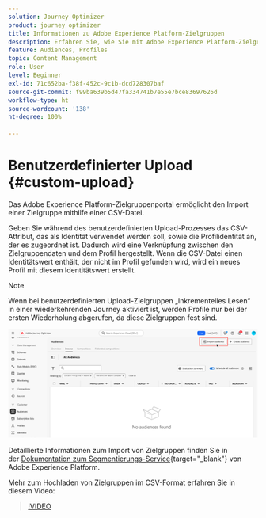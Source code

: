 ```yaml
---
solution: Journey Optimizer
product: journey optimizer
title: Informationen zu Adobe Experience Platform-Zielgruppen
description: Erfahren Sie, wie Sie mit Adobe Experience Platform-Zielgruppen arbeiten.
feature: Audiences, Profiles
topic: Content Management
role: User
level: Beginner
exl-id: 71c652ba-f38f-452c-9c1b-dcd728307baf
source-git-commit: f99ba639b5d47fa334741b7e55e7bce83697626d
workflow-type: ht
source-wordcount: '138'
ht-degree: 100%

---
```


# Benutzerdefinierter Upload {#custom-upload}

Das Adobe Experience Platform-Zielgruppenportal ermöglicht den Import einer Zielgruppe mithilfe einer CSV-Datei.

Geben Sie während des benutzerdefinierten Upload-Prozesses das CSV-Attribut, das als Identität verwendet werden soll, sowie die Profilidentität an, der es zugeordnet ist. Dadurch wird eine Verknüpfung zwischen den Zielgruppendaten und dem Profil hergestellt. Wenn die CSV-Datei einen Identitätswert enthält, der nicht im Profil gefunden wird, wird ein neues Profil mit diesem Identitätswert erstellt.

>[!NOTE]
>
>Wenn bei benutzerdefinierten Upload-Zielgruppen „Inkrementelles Lesen“ in einer wiederkehrenden Journey aktiviert ist, werden Profile nur bei der ersten Wiederholung abgerufen, da diese Zielgruppen fest sind.

![](assets/import-audience.png)

Detaillierte Informationen zum Import von Zielgruppen finden Sie in der [Dokumentation zum Segmentierungs-Service](https://experienceleague.adobe.com/de/docs/experience-platform/segmentation/ui/audience-portal#import-audience){target="_blank"} von Adobe Experience Platform.

Mehr zum Hochladen von Zielgruppen im CSV-Format erfahren Sie in diesem Video:

>[!VIDEO](https://video.tv.adobe.com/v/3421714?quality=12)
